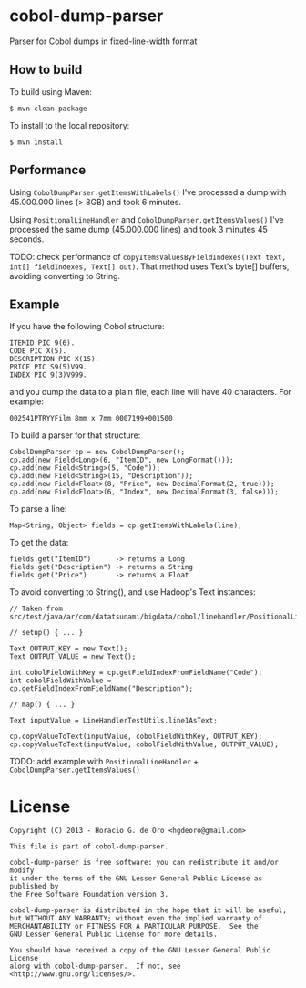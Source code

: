 cobol-dump-parser
=================

Parser for Cobol dumps in fixed-line-width format

## How to build

To build using Maven:

    $ mvn clean package

To install to the local repository:

    $ mvn install

## Performance

Using `CobolDumpParser.getItemsWithLabels()` I've processed a dump with 45.000.000 lines (> 8GB) and took 6 minutes.

Using `PositionalLineHandler` and `CobolDumpParser.getItemsValues()` I've processed the same dump (45.000.000 lines) and took 3 minutes 45 seconds.

TODO: check performance of `copyItemsValuesByFieldIndexes(Text text, int[] fieldIndexes, Text[] out)`. That method uses Text's byte[] buffers, avoiding converting to String.

## Example

If you have the following Cobol structure:

    ITEMID PIC 9(6).
    CODE PIC X(5).
    DESCRIPTION PIC X(15).
    PRICE PIC S9(5)V99.
    INDEX PIC 9(3)V999.

and you dump the data to a plain file, each line will have 40 characters. For example:

    002541PTRYYFilm 8mm x 7mm 0007199+001500

To build a parser for that structure:

    CobolDumpParser cp = new CobolDumpParser();
    cp.add(new Field<Long>(6, "ItemID", new LongFormat()));
    cp.add(new Field<String>(5, "Code"));
    cp.add(new Field<String>(15, "Description"));
    cp.add(new Field<Float>(8, "Price", new DecimalFormat(2, true)));
    cp.add(new Field<Float>(6, "Index", new DecimalFormat(3, false)));

To parse a line:

    Map<String, Object> fields = cp.getItemsWithLabels(line);

To get the data:

    fields.get("ItemID")      -> returns a Long
    fields.get("Description") -> returns a String
    fields.get("Price")       -> returns a Float

To avoid converting to String(), and use Hadoop's Text instances:

	// Taken from src/test/java/ar/com/datatsunami/bigdata/cobol/linehandler/PositionalLineHandlerForHadoopTest.java

	// setup() { ... }
	
	Text OUTPUT_KEY = new Text();
	Text OUTPUT_VALUE = new Text();
	
	int cobolFieldWithKey = cp.getFieldIndexFromFieldName("Code");
	int cobolFieldWithValue = cp.getFieldIndexFromFieldName("Description");
	
	// map() { ... }
	
	Text inputValue = LineHandlerTestUtils.line1AsText;
	
	cp.copyValueToText(inputValue, cobolFieldWithKey, OUTPUT_KEY);
	cp.copyValueToText(inputValue, cobolFieldWithValue, OUTPUT_VALUE);

TODO: add example with `PositionalLineHandler` + `CobolDumpParser.getItemsValues()`

# License

    Copyright (C) 2013 - Horacio G. de Oro <hgdeoro@gmail.com>

    This file is part of cobol-dump-parser.

    cobol-dump-parser is free software: you can redistribute it and/or modify
    it under the terms of the GNU Lesser General Public License as published by
    the Free Software Foundation version 3.

    cobol-dump-parser is distributed in the hope that it will be useful,
    but WITHOUT ANY WARRANTY; without even the implied warranty of
    MERCHANTABILITY or FITNESS FOR A PARTICULAR PURPOSE.  See the
    GNU Lesser General Public License for more details.

    You should have received a copy of the GNU Lesser General Public License
    along with cobol-dump-parser.  If not, see <http://www.gnu.org/licenses/>.

